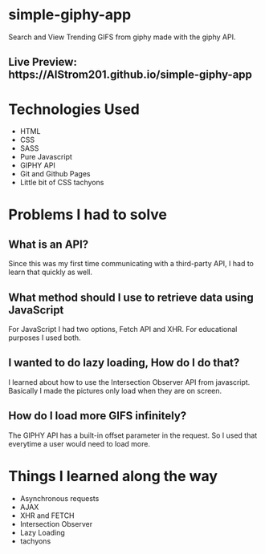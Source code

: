 # simple-giphy-app
Search and View Trending GIFS from giphy made with the giphy API.

<h2>Live Preview: https://AlStrom201.github.io/simple-giphy-app</h2>

# Technologies Used
* HTML
* CSS
* SASS
* Pure Javascript
* GIPHY API
* Git and Github Pages
* Little bit of CSS tachyons


# Problems I had to solve 

## What is an API?

Since this was my first time communicating with a third-party API, I had to learn that quickly as well.

## What method should I use to retrieve data using JavaScript

For JavaScript I had two options, Fetch API and XHR. For educational purposes I used both.

## I wanted to do lazy loading, How do I do that?

I learned about how to use the Intersection Observer API from javascript. Basically I made the pictures only load when they are on screen.

## How do I load more GIFS infinitely?

The GIPHY API has a built-in offset parameter in the request. So I used that everytime a user would need to load more.


# Things I learned along the way

* Asynchronous requests
* AJAX
* XHR and FETCH
* Intersection Observer
* Lazy Loading 
* tachyons



